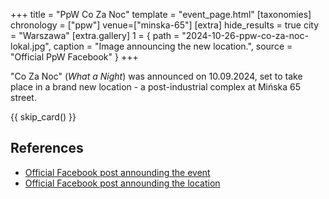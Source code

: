 +++
title = "PpW Co Za Noc"
template = "event_page.html"
[taxonomies]
chronology = ["ppw"]
venue=["minska-65"]
[extra]
hide_results = true
city = "Warszawa"
[extra.gallery]
1 = { path = "2024-10-26-ppw-co-za-noc-lokal.jpg", caption = "Image announcing the new location.", source = "Official PpW Facebook" }
+++

"Co Za Noc" (_What a Night_) was announced on 10.09.2024, set to take place in a brand new location - a post-industrial complex at Mińska 65 street.

{{ skip_card() }}

## References

* [Official Facebook post announding the event](https://www.facebook.com/OficjalnePPW/posts/pfbid02enHaiiLSDJbPT47DiuCoiEMuwk4TCxGqtfHsGLC7T46xaE4d9rg6ssipBKLivMWnl)
* [Official Facebook post announding the location](https://www.facebook.com/OficjalnePPW/posts/pfbid0BTS8Qhe1s49J1sK748TSsTLHGAjq2ErggutZWuAt4d9xEhGctnXdjkN3QstarjFUl)
